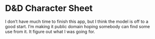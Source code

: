 # D&amp;D Character Sheet

I don’t have much time to finish this app, but I think the model is off to a good start. I’m making it public domain hoping somebody can find some use from it. It figure out what I was going for.
